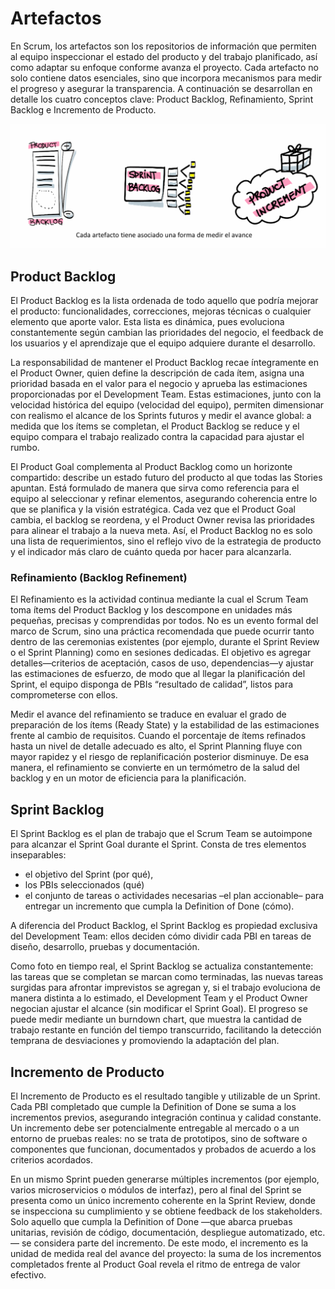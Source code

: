 # Artefactos

En Scrum, los artefactos son los repositorios de información que permiten al equipo inspeccionar el estado del producto y del trabajo planificado, así como adaptar su enfoque conforme avanza el proyecto. Cada artefacto no solo contiene datos esenciales, sino que incorpora mecanismos para medir el progreso y asegurar la transparencia. A continuación se desarrollan en detalle los cuatro conceptos clave: Product Backlog, Refinamiento, Sprint Backlog e Incremento de Producto.

![](./img/4.1.png)

## Product Backlog

El Product Backlog es la lista ordenada de todo aquello que podría mejorar el producto: funcionalidades, correcciones, mejoras técnicas o cualquier elemento que aporte valor. Esta lista es dinámica, pues evoluciona constantemente según cambian las prioridades del negocio, el feedback de los usuarios y el aprendizaje que el equipo adquiere durante el desarrollo. 

La responsabilidad de mantener el Product Backlog recae íntegramente en el Product Owner, quien define la descripción de cada ítem, asigna una prioridad basada en el valor para el negocio y aprueba las estimaciones proporcionadas por el Development Team. Estas estimaciones, junto con la velocidad histórica del equipo (velocidad del equipo), permiten dimensionar con realismo el alcance de los Sprints futuros y medir el avance global: a medida que los ítems se completan, el Product Backlog se reduce y el equipo compara el trabajo realizado contra la capacidad para ajustar el rumbo.

El Product Goal complementa al Product Backlog como un horizonte compartido: describe un estado futuro del producto al que todas las Stories apuntan. Está formulado de manera que sirva como referencia para el equipo al seleccionar y refinar elementos, asegurando coherencia entre lo que se planifica y la visión estratégica. Cada vez que el Product Goal cambia, el backlog se reordena, y el Product Owner revisa las prioridades para alinear el trabajo a la nueva meta. Así, el Product Backlog no es solo una lista de requerimientos, sino el reflejo vivo de la estrategia de producto y el indicador más claro de cuánto queda por hacer para alcanzarla.

### Refinamiento (Backlog Refinement)

El Refinamiento es la actividad continua mediante la cual el Scrum Team toma ítems del Product Backlog y los descompone en unidades más pequeñas, precisas y comprendidas por todos. No es un evento formal del marco de Scrum, sino una práctica recomendada que puede ocurrir tanto dentro de las ceremonias existentes (por ejemplo, durante el Sprint Review o el Sprint Planning) como en sesiones dedicadas. El objetivo es agregar detalles—criterios de aceptación, casos de uso, dependencias—y ajustar las estimaciones de esfuerzo, de modo que al llegar la planificación del Sprint, el equipo disponga de PBIs “resultado de calidad”, listos para comprometerse con ellos.

Medir el avance del refinamiento se traduce en evaluar el grado de preparación de los ítems (Ready State) y la estabilidad de las estimaciones frente al cambio de requisitos. Cuando el porcentaje de ítems refinados hasta un nivel de detalle adecuado es alto, el Sprint Planning fluye con mayor rapidez y el riesgo de replanificación posterior disminuye. De esa manera, el refinamiento se convierte en un termómetro de la salud del backlog y en un motor de eficiencia para la planificación.

## Sprint Backlog

El Sprint Backlog es el plan de trabajo que el Scrum Team se autoimpone para alcanzar el Sprint Goal durante el Sprint. Consta de tres elementos inseparables: 

- el objetivo del Sprint (por qué), 
- los PBIs seleccionados (qué) 
- el conjunto de tareas o actividades necesarias –el plan accionable– para entregar un incremento que cumpla la Definition of Done (cómo). 

A diferencia del Product Backlog, el Sprint Backlog es propiedad exclusiva del Development Team: ellos deciden cómo dividir cada PBI en tareas de diseño, desarrollo, pruebas y documentación.

Como foto en tiempo real, el Sprint Backlog se actualiza constantemente: las tareas que se completan se marcan como terminadas, las nuevas tareas surgidas para afrontar imprevistos se agregan y, si el trabajo evoluciona de manera distinta a lo estimado, el Development Team y el Product Owner negocian ajustar el alcance (sin modificar el Sprint Goal). El progreso se puede medir mediante un burndown chart, que muestra la cantidad de trabajo restante en función del tiempo transcurrido, facilitando la detección temprana de desviaciones y promoviendo la adaptación del plan.

## Incremento de Producto

El Incremento de Producto es el resultado tangible y utilizable de un Sprint. Cada PBI completado que cumple la Definition of Done se suma a los incrementos previos, asegurando integración continua y calidad constante. Un incremento debe ser potencialmente entregable al mercado o a un entorno de pruebas reales: no se trata de prototipos, sino de software o componentes que funcionan, documentados y probados de acuerdo a los criterios acordados.

En un mismo Sprint pueden generarse múltiples incrementos (por ejemplo, varios microservicios o módulos de interfaz), pero al final del Sprint se presenta como un único incremento coherente en la Sprint Review, donde se inspecciona su cumplimiento y se obtiene feedback de los stakeholders. Solo aquello que cumpla la Definition of Done —que abarca pruebas unitarias, revisión de código, documentación, despliegue automatizado, etc.— se considera parte del incremento. De este modo, el incremento es la unidad de medida real del avance del proyecto: la suma de los incrementos completados frente al Product Goal revela el ritmo de entrega de valor efectivo.

